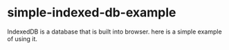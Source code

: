 # simple-indexed-db-example
IndexedDB is a database that is built into browser. here is a simple example of using it.
